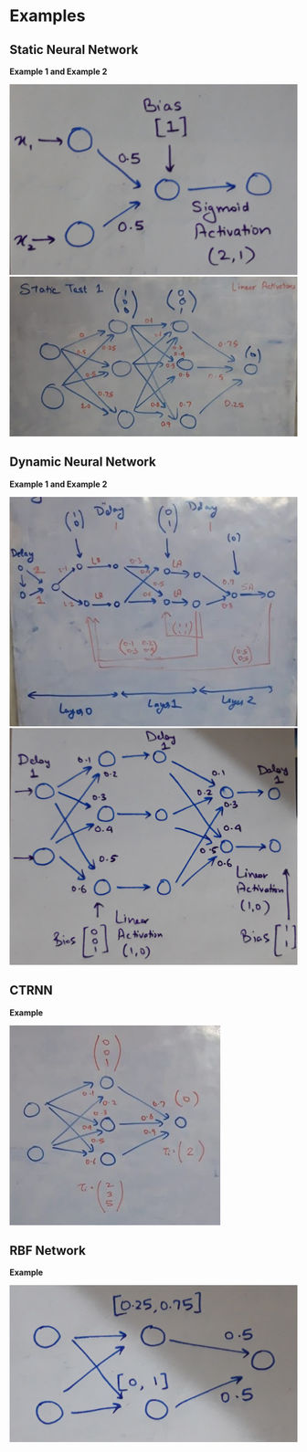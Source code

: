# Examples

## Static Neural Network

**Example 1 and Example 2**

![Image for Example 1](assets/Static1.jpg)
![Image for Example 2](assets/Static2.jpeg)

## Dynamic Neural Network

**Example 1 and Example 2**

![Image for Example 1](assets/Dynamic1.jpeg)
![Image for Example 2](assets/Dynamic2.jpg)

## CTRNN

**Example**

![Image for Example](assets/ctrnn.jpeg)

## RBF Network

**Example**

![Image for Example](assets/rbf.jpg)
